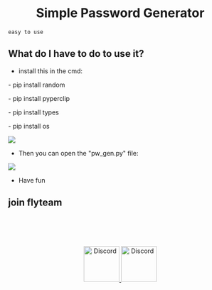 <div align="center">
  <p>
    <h1>Simple Password Generator</h1>
  </p>
</div>


```
easy to use
```
## What do I have to do to use it?

- install this in the cmd: 

<p> - pip install random
<p> - pip install pyperclip
<p> - pip install types
<p> - pip install os

 ![](https://media.discordapp.net/attachments/897572362659201045/916049076175396884/unknown.png)


- Then you can open the "pw_gen.py" file:

![](https://media.discordapp.net/attachments/897572362659201045/916049298137964554/unknown.png)

- Have fun
## join flyteam 

<br>
</br>
<br></br>
<div align="center">
<a href="https://discord.gg/flyteam">
    <img src="https://user-images.githubusercontent.com/59381835/92191514-d649ad80-ee18-11ea-9bc4-e95c7a122a99.png" alt="Discord" width="80"/>
  </a>
  <a href="https://www.youtube.com/channel/UCQrs3_ulVXGN_ejqdB0thYw">
    <img src="https://user-images.githubusercontent.com/59381835/92191346-676c5480-ee18-11ea-8240-e416eb1a5b5d.png" alt="Discord" width="80"/>
  </a>
  </div>
